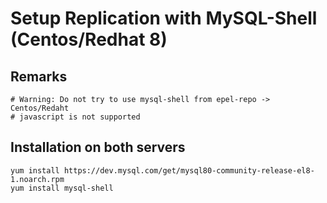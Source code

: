 # Setup Replication with MySQL-Shell (Centos/Redhat 8) 

## Remarks 

```
# Warning: Do not try to use mysql-shell from epel-repo -> Centos/Redaht 
# javascript is not supported 
```

## Installation on both servers 

```
yum install https://dev.mysql.com/get/mysql80-community-release-el8-1.noarch.rpm
yum install mysql-shell 
```
